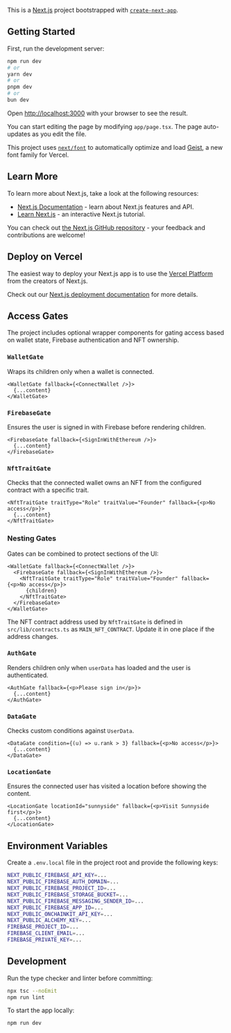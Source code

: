 This is a [Next.js](https://nextjs.org) project bootstrapped with [`create-next-app`](https://nextjs.org/docs/app/api-reference/cli/create-next-app).

## Getting Started

First, run the development server:

```bash
npm run dev
# or
yarn dev
# or
pnpm dev
# or
bun dev
```

Open [http://localhost:3000](http://localhost:3000) with your browser to see the result.

You can start editing the page by modifying `app/page.tsx`. The page auto-updates as you edit the file.

This project uses [`next/font`](https://nextjs.org/docs/app/building-your-application/optimizing/fonts) to automatically optimize and load [Geist](https://vercel.com/font), a new font family for Vercel.

## Learn More

To learn more about Next.js, take a look at the following resources:

- [Next.js Documentation](https://nextjs.org/docs) - learn about Next.js features and API.
- [Learn Next.js](https://nextjs.org/learn) - an interactive Next.js tutorial.

You can check out [the Next.js GitHub repository](https://github.com/vercel/next.js) - your feedback and contributions are welcome!

## Deploy on Vercel

The easiest way to deploy your Next.js app is to use the [Vercel Platform](https://vercel.com/new?utm_medium=default-template&filter=next.js&utm_source=create-next-app&utm_campaign=create-next-app-readme) from the creators of Next.js.

Check out our [Next.js deployment documentation](https://nextjs.org/docs/app/building-your-application/deploying) for more details.

## Access Gates

The project includes optional wrapper components for gating access based on wallet state, Firebase authentication and NFT ownership.

### `WalletGate`
Wraps its children only when a wallet is connected.

```tsx
<WalletGate fallback={<ConnectWallet />}>
  {...content}
</WalletGate>
```

### `FirebaseGate`
Ensures the user is signed in with Firebase before rendering children.

```tsx
<FirebaseGate fallback={<SignInWithEthereum />}>
  {...content}
</FirebaseGate>
```

### `NftTraitGate`
Checks that the connected wallet owns an NFT from the configured contract with a specific trait.

```tsx
<NftTraitGate traitType="Role" traitValue="Founder" fallback={<p>No access</p>}>
  {...content}
</NftTraitGate>
```

### Nesting Gates
Gates can be combined to protect sections of the UI:

```tsx
<WalletGate fallback={<ConnectWallet />}> 
  <FirebaseGate fallback={<SignInWithEthereum />}> 
    <NftTraitGate traitType="Role" traitValue="Founder" fallback={<p>No access</p>}>
      {children}
    </NftTraitGate>
  </FirebaseGate>
</WalletGate>
```

The NFT contract address used by `NftTraitGate` is defined in `src/lib/contracts.ts` as `MAIN_NFT_CONTRACT`.
Update it in one place if the address changes.

### `AuthGate`
Renders children only when `userData` has loaded and the user is authenticated.

```tsx
<AuthGate fallback={<p>Please sign in</p>}>
  {...content}
</AuthGate>
```

### `DataGate`
Checks custom conditions against `UserData`.

```tsx
<DataGate condition={(u) => u.rank > 3} fallback={<p>No access</p>}>
  {...content}
</DataGate>
```

### `LocationGate`
Ensures the connected user has visited a location before showing the content.

```tsx
<LocationGate locationId="sunnyside" fallback={<p>Visit Sunnyside first</p>}>
  {...content}
</LocationGate>
```

## Environment Variables

Create a `.env.local` file in the project root and provide the following keys:

```bash
NEXT_PUBLIC_FIREBASE_API_KEY=...
NEXT_PUBLIC_FIREBASE_AUTH_DOMAIN=...
NEXT_PUBLIC_FIREBASE_PROJECT_ID=...
NEXT_PUBLIC_FIREBASE_STORAGE_BUCKET=...
NEXT_PUBLIC_FIREBASE_MESSAGING_SENDER_ID=...
NEXT_PUBLIC_FIREBASE_APP_ID=...
NEXT_PUBLIC_ONCHAINKIT_API_KEY=...
NEXT_PUBLIC_ALCHEMY_KEY=...
FIREBASE_PROJECT_ID=...
FIREBASE_CLIENT_EMAIL=...
FIREBASE_PRIVATE_KEY=...
```

## Development

Run the type checker and linter before committing:

```bash
npx tsc --noEmit
npm run lint
```

To start the app locally:

```bash
npm run dev
```


